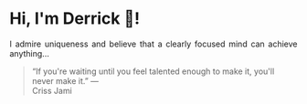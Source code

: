 # Hi, I'm Derrick 👋!
<p align="justify">I admire uniqueness and believe that a clearly focused mind can achieve anything...</p> 
<!-- #quote-start -->
<blockquote>&ldquo;If you're waiting until you feel talented enough to make it, you'll never make it.&rdquo; &mdash; <footer>Criss Jami</footer></blockquote>
<!-- #quote-end -->
